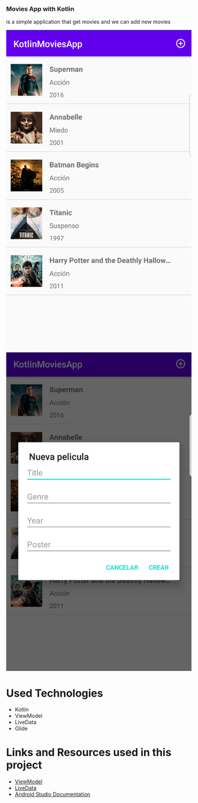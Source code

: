 ### Movies App with Kotlin
is a simple application that get movies and we can add new movies

<img src="images/img_1.png" width="500" />
<img src="images/img_2.png" width="500" />

# Used Technologies
- Kotlin
- ViewModel
- LiveData
- Glide

# Links and Resources used in this project
- [ViewModel](https://developer.android.com/topic/libraries/architecture/viewmodel?gclid=CjwKCAjw1K75BRAEEiwAd41h1LoTioM8nkc1UQX5ISNi_TtEZKNjRkxhx1KfzAlBQvkLX56qvyvOXBoCdQMQAvD_BwE&gclsrc=aw.ds)
- [LiveData](https://developer.android.com/topic/libraries/architecture/livedata)
- [Android Studio Documentation](https://developer.android.com/docs/)